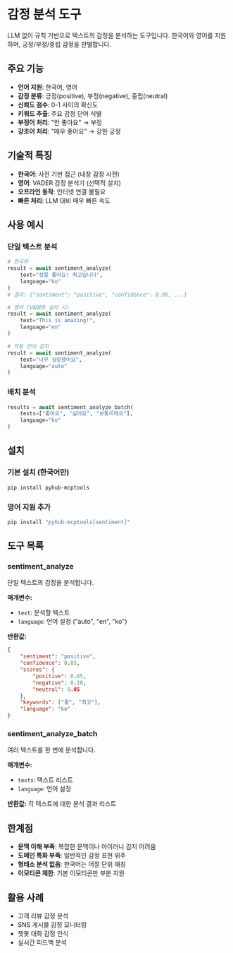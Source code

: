 # 감정 분석 도구

LLM 없이 규칙 기반으로 텍스트의 감정을 분석하는 도구입니다. 한국어와 영어를 지원하며, 긍정/부정/중립 감정을 판별합니다.

## 주요 기능

- **언어 지원**: 한국어, 영어
- **감정 분류**: 긍정(positive), 부정(negative), 중립(neutral)
- **신뢰도 점수**: 0-1 사이의 확신도
- **키워드 추출**: 주요 감정 단어 식별
- **부정어 처리**: "안 좋아요" → 부정
- **강조어 처리**: "매우 좋아요" → 강한 긍정

## 기술적 특징

- **한국어**: 사전 기반 접근 (내장 감정 사전)
- **영어**: VADER 감정 분석기 (선택적 설치)
- **오프라인 동작**: 인터넷 연결 불필요
- **빠른 처리**: LLM 대비 매우 빠른 속도

## 사용 예시

### 단일 텍스트 분석

```python
# 한국어
result = await sentiment_analyze(
    text="정말 좋아요! 최고입니다",
    language="ko"
)
# 결과: {"sentiment": "positive", "confidence": 0.96, ...}

# 영어 (VADER 설치 시)
result = await sentiment_analyze(
    text="This is amazing!",
    language="en"
)

# 자동 언어 감지
result = await sentiment_analyze(
    text="너무 실망했어요",
    language="auto"
)
```

### 배치 분석

```python
results = await sentiment_analyze_batch(
    texts=["좋아요", "싫어요", "보통이에요"],
    language="ko"
)
```

## 설치

### 기본 설치 (한국어만)
```bash
pip install pyhub-mcptools
```

### 영어 지원 추가
```bash
pip install "pyhub-mcptools[sentiment]"
```

## 도구 목록

### sentiment_analyze

단일 텍스트의 감정을 분석합니다.

**매개변수:**
- `text`: 분석할 텍스트
- `language`: 언어 설정 ("auto", "en", "ko")

**반환값:**
```json
{
    "sentiment": "positive",
    "confidence": 0.85,
    "scores": {
        "positive": 0.85,
        "negative": 0.10,
        "neutral": 0.05
    },
    "keywords": ["좋", "최고"],
    "language": "ko"
}
```

### sentiment_analyze_batch

여러 텍스트를 한 번에 분석합니다.

**매개변수:**
- `texts`: 텍스트 리스트
- `language`: 언어 설정

**반환값:**
각 텍스트에 대한 분석 결과 리스트

## 한계점

- **문맥 이해 부족**: 복잡한 문맥이나 아이러니 감지 어려움
- **도메인 특화 부족**: 일반적인 감정 표현 위주
- **형태소 분석 없음**: 한국어는 어절 단위 매칭
- **이모티콘 제한**: 기본 이모티콘만 부분 지원

## 활용 사례

- 고객 리뷰 감정 분석
- SNS 게시물 감정 모니터링
- 챗봇 대화 감정 인식
- 실시간 피드백 분석